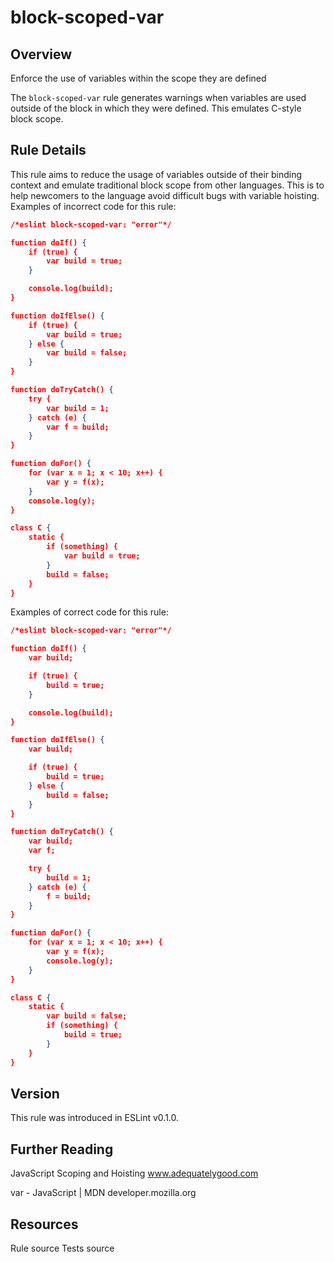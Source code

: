 
# block-scoped-var
## Overview
Enforce the use of variables within the scope they are defined



The `block-scoped-var` rule generates warnings when variables are used outside of the block in which they were defined. This emulates C-style block scope.
## Rule Details
This rule aims to reduce the usage of variables outside of their binding context and emulate traditional block scope from other languages. This is to help newcomers to the language avoid difficult bugs with variable hoisting.
Examples of incorrect code for this rule:


```json
/*eslint block-scoped-var: "error"*/

function doIf() {
    if (true) {
        var build = true;
    }

    console.log(build);
}

function doIfElse() {
    if (true) {
        var build = true;
    } else {
        var build = false;
    }
}

function doTryCatch() {
    try {
        var build = 1;
    } catch (e) {
        var f = build;
    }
}

function doFor() {
    for (var x = 1; x < 10; x++) {
        var y = f(x);
    }
    console.log(y);
}

class C {
    static {
        if (something) {
            var build = true;
        }
        build = false;
    }
}
```
Examples of correct code for this rule:


```json
/*eslint block-scoped-var: "error"*/

function doIf() {
    var build;

    if (true) {
        build = true;
    }

    console.log(build);
}

function doIfElse() {
    var build;

    if (true) {
        build = true;
    } else {
        build = false;
    }
}

function doTryCatch() {
    var build;
    var f;

    try {
        build = 1;
    } catch (e) {
        f = build;
    }
}

function doFor() {
    for (var x = 1; x < 10; x++) {
        var y = f(x);
        console.log(y);
    }
}

class C {
    static {
        var build = false;
        if (something) {
            build = true;
        }
    }
}
```

## Version
This rule was introduced in ESLint v0.1.0.
## Further Reading





JavaScript Scoping and Hoisting 
 www.adequatelygood.com










var - JavaScript | MDN 
 developer.mozilla.org





## Resources

Rule source 
Tests source 

